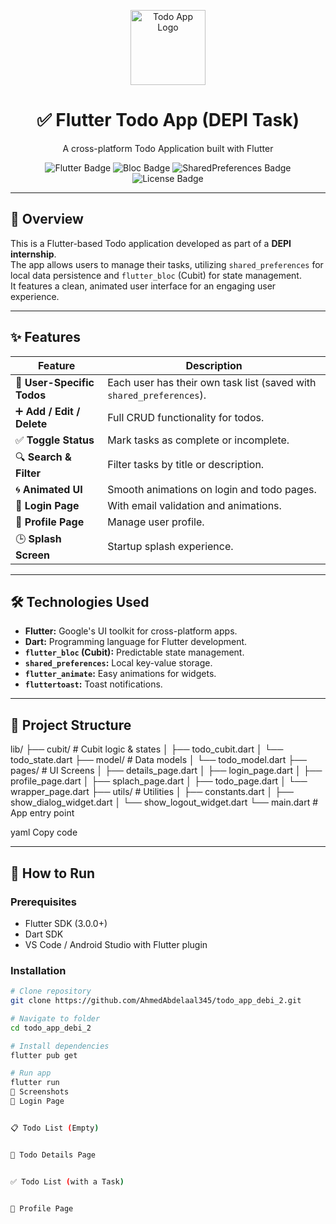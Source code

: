 <p align="center">
  <img src="assets/image/iconApp.png" alt="Todo App Logo" width="120"/> 
</p>

<h1 align="center">✅ Flutter Todo App (DEPI Task)</h1>
<p align="center">A cross-platform Todo Application built with Flutter</p>

<p align="center">
  <img src="https://img.shields.io/badge/Flutter-3.x-blue?logo=flutter" alt="Flutter Badge"/>
  <img src="https://img.shields.io/badge/State-Bloc-green" alt="Bloc Badge"/>
  <img src="https://img.shields.io/badge/Storage-Shared%20Preferences-yellow" alt="SharedPreferences Badge"/>
  <img src="https://img.shields.io/badge/License-MIT-red" alt="License Badge"/>
</p>

---

## 📌 Overview
This is a Flutter-based Todo application developed as part of a **DEPI internship**.  
The app allows users to manage their tasks, utilizing `shared_preferences` for local data persistence and `flutter_bloc` (Cubit) for state management.  
It features a clean, animated user interface for an engaging user experience.

---

## ✨ Features

| Feature                  | Description |
|---------------------------|-------------|
| 👤 **User-Specific Todos** | Each user has their own task list (saved with `shared_preferences`). |
| ➕ **Add / Edit / Delete** | Full CRUD functionality for todos. |
| ✅ **Toggle Status**       | Mark tasks as complete or incomplete. |
| 🔍 **Search & Filter**     | Filter tasks by title or description. |
| 🌀 **Animated UI**         | Smooth animations on login and todo pages. |
| 🔑 **Login Page**          | With email validation and animations. |
| 👤 **Profile Page**        | Manage user profile. |
| 🕒 **Splash Screen**       | Startup splash experience. |

---

## 🛠️ Technologies Used

- **Flutter:** Google's UI toolkit for cross-platform apps.
- **Dart:** Programming language for Flutter development.
- **`flutter_bloc` (Cubit):** Predictable state management.
- **`shared_preferences`:** Local key-value storage.
- **`flutter_animate`:** Easy animations for widgets.
- **`fluttertoast`:** Toast notifications.

---

## 📂 Project Structure

lib/
├── cubit/ # Cubit logic & states
│ ├── todo_cubit.dart
│ └── todo_state.dart
├── model/ # Data models
│ └── todo_model.dart
├── pages/ # UI Screens
│ ├── details_page.dart
│ ├── login_page.dart
│ ├── profile_page.dart
│ ├── splach_page.dart
│ ├── todo_page.dart
│ └── wrapper_page.dart
├── utils/ # Utilities
│ ├── constants.dart
│ ├── show_dialog_widget.dart
│ └── show_logout_widget.dart
└── main.dart # App entry point

yaml
Copy code

---

## 🚀 How to Run

### Prerequisites
- Flutter SDK (3.0.0+)
- Dart SDK
- VS Code / Android Studio with Flutter plugin

### Installation
```bash
# Clone repository
git clone https://github.com/AhmedAbdelaal345/todo_app_debi_2.git

# Navigate to folder
cd todo_app_debi_2

# Install dependencies
flutter pub get

# Run app
flutter run
📸 Screenshots
🔑 Login Page


📋 Todo List (Empty)


📄 Todo Details Page


✅ Todo List (with a Task)


👤 Profile Page


